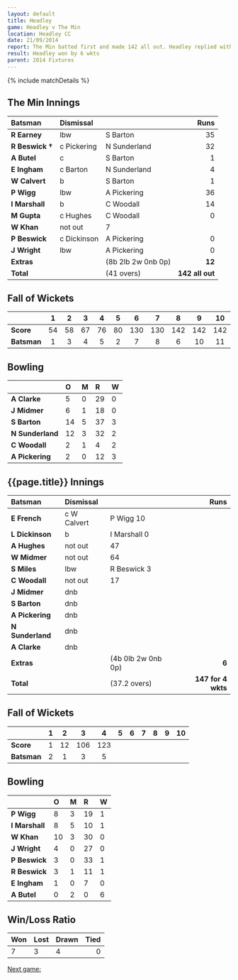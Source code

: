 ```yaml
---
layout: default
title: Headley
game: Headley v The Min
location: Headley CC
date: 21/09/2014 
report: The Min batted first and made 142 all out. Headley replied with 147 for 4 wkts
result: Headley won by 6 wkts
parent: 2014 Fixtures
---
```


{% include matchDetails %}

## The Min Innings

| Batsman | Dismissal |  | Runs |
|:---|:---|---|---:|
| **R Earney** | lbw | S Barton | 35 |
| **R Beswick &#8224;** | c Pickering | N Sunderland | 32 |
| **A Butel** | c | S Barton | 1 |
| **E Ingham** |  c Barton | N Sunderland | 4 |
| **W Calvert** | b | S Barton | 1 |
| **P Wigg** |  lbw | A Pickering | 36 |
| **I Marshall** | b | C Woodall | 14 |
| **M Gupta** | c Hughes | C Woodall | 0 |
| **W Khan** |  not out | 7 |
| **P Beswick** | c Dickinson | A Pickering | 0 |
| **J Wright** | lbw | A Pickering | 0 |
| **Extras** | | (8b 2lb 2w 0nb 0p) | **12** |
| **Total** | | (41 overs) | **142 all out** |

## Fall of Wickets

| | 1 | 2 | 3 | 4 | 5 | 6 | 7 | 8 | 9 | 10 |
|---|:---:|:---:|:---:|:---:|:---:|:---:|:---:|:---:|:---:|:---:|
| **Score** | 54 | 58 | 67 | 76 | 80 | 130 | 130 | 142 | 142 | 142 |
| **Batsman** | 1 | 3 | 4 | 5 | 2 | 7 | 8 | 6 | 10 | 11 |

## Bowling

| | O | M | R | W |
|---|:---|:---|:---|:---|
| **A Clarke** | 5 | 0 | 29 | 0 |
| **J Midmer** | 6 | 1 | 18 | 0 |
| **S Barton** | 14 | 5 | 37 | 3 |
| **N Sunderland** | 12 | 3 | 32 | 2 |
| **C Woodall** | 2 | 1 | 4 | 2 |
| **A Pickering** | 2 | 0 | 12 | 3 |

## {{page.title}} Innings

| Batsman | Dismissal |  | Runs |
|:---|:---|---|---:|
| **E French** | c W Calvert | P Wigg 10 |
| **L Dickinson** | b | I Marshall 0 |
| **A Hughes** | not out | 47 |
| **W Midmer** | not out | 64 |
| **S Miles** | lbw | R Beswick 3 |
| **C Woodall** | not out | 17 |
| **J Midmer** | dnb |  |  |
| **S Barton** | dnb |  |  |
| **A Pickering** | dnb |  |  |
| **N Sunderland** | dnb |  |  |
| **A Clarke** | dnb |  |  |
| **Extras** | | (4b 0lb 2w 0nb 0p) | **6** |
| **Total** | | (37.2 overs) | **147 for 4 wkts** |

## Fall of Wickets

| | 1 | 2 | 3 | 4 | 5 | 6 | 7 | 8 | 9 | 10 |
|---|:---:|:---:|:---:|:---:|:---:|:---:|:---:|:---:|:---:|:---:|
| **Score** | 1 | 12 | 106 | 123 |  |  |  |  |  |  |
| **Batsman** | 2 | 1 | 3 | 5 |  |  |  |  |  |  |

## Bowling

| | O | M | R | W |
|---|:---|:---|:---|:---|
| **P Wigg** | 8 | 3 | 19 | 1 |
| **I Marshall** | 8 | 5 | 10 | 1 |
| **W Khan** | 10 | 3 | 30 | 0 |
| **J Wright** | 4 | 0 | 27 | 0 |
| **P Beswick** | 3 | 0 | 33 | 1 |
| **R Beswick** | 3 | 1 | 11 | 1 |
| **E Ingham** | 1 | 0 | 7 | 0 |
| **A Butel** | 0 | 2 | 0 | 6 | 0 |

## Win/Loss Ratio

| Won | Lost | Drawn | Tied |
|:---|:---|:---|---:|
| 7 | 3 | 4 | 0 |

[Next game:]({{page.next}})